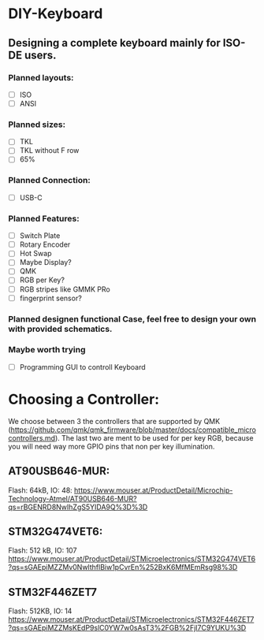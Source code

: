 # DIY-Keyboard
## Designing a complete keyboard mainly for ISO-DE users. 

### Planned layouts:
- [ ] ISO
- [ ] ANSI
 
### Planned sizes:
- [ ] TKL
- [ ] TKL without F row
- [ ] 65%

### Planned Connection:
- [ ] USB-C

### Planned Features:
- [ ] Switch Plate
- [ ] Rotary Encoder
- [ ] Hot Swap
- [ ] Maybe Display? 
- [ ] QMK
- [ ] RGB per Key?
- [ ] RGB stripes like GMMK PRo
- [ ] fingerprint sensor?

### Planned designen functional Case, feel free to design your own with provided schematics. 

### Maybe worth trying
- [ ] Programming GUI to controll Keyboard


# Choosing a Controller:<br/>
We choose between 3 the controllers that are supported by QMK (https://github.com/qmk/qmk_firmware/blob/master/docs/compatible_microcontrollers.md). 
The last two are ment to be used for per key RGB, because you will need way more GPIO pins that non per key illumination. 
<br/>
## AT90USB646-MUR:
Flash: 64kB, IO: 48:
https://www.mouser.at/ProductDetail/Microchip-Technology-Atmel/AT90USB646-MUR?qs=rBGENRD8NwIhZgS5YIDA9Q%3D%3D
<br/> 

## STM32G474VET6:
Flash: 512 kB, IO: 107
https://www.mouser.at/ProductDetail/STMicroelectronics/STM32G474VET6?qs=sGAEpiMZZMv0NwlthflBiw1pCvrEn%252BxK6MfMEmRsg98%3D
<br/>

## STM32F446ZET7
Flash: 512KB, IO: 14
https://www.mouser.at/ProductDetail/STMicroelectronics/STM32F446ZET7?qs=sGAEpiMZZMsKEdP9slC0YW7w0sAsT3%2FGB%2FjI7C9YUKU%3D
